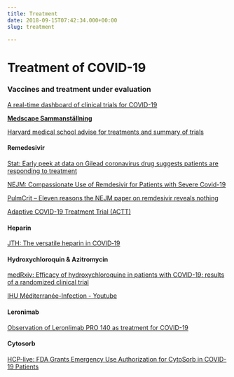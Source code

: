 ```yaml
---
title: Treatment
date: 2018-09-15T07:42:34.000+00:00
slug: treatment

---
```

# Treatment of COVID-19

### Vaccines and treatment under evaluation

[A real-time dashboard of clinical trials for COVID-19](https://www.thelancet.com/journals/landig/article/PIIS2589-7500(20)30086-8/fulltext "A real-time dashboard of clinical trials for COVID-19")

[**Medscape Sammanställning**](https://www.medscape.com/viewarticle/927453?nlid=134727_3901&src=wnl_newsalrt_200328_MSCPEDIT&uac=296399SN&impID=2327297&faf=1#vp_2)

[Harvard medical school advise for treatments and summary of trials](https://www.health.harvard.edu/diseases-and-conditions/treatments-for-covid-19 "Harvard medical school advise for treatments and summary of trials")

#### Remedesivir

[Stat: Early peek at data on Gilead coronavirus drug suggests patients are responding to treatment](https://www.statnews.com/2020/04/16/early-peek-at-data-on-gilead-coronavirus-drug-suggests-patients-are-responding-to-treatment/ "Stat: Early peek at data on Gilead coronavirus drug suggests patients are responding to treatment")

[NEJM: Compassionate Use of Remdesivir for Patients with Severe Covid-19](https://www.nejm.org/doi/full/10.1056/NEJMoa2007016 "NEJM: Compassionate Use of Remdesivir for Patients with Severe Covid-19")

[PulmCrit – Eleven reasons the NEJM paper on remdesivir reveals nothing ](https://emcrit.org/pulmcrit/pulmcrit-eleven-reasons-the-nejm-paper-on-remdesivir-reveals-nothing/ "PulmCrit – Eleven reasons the NEJM paper on remdesivir reveals nothing")

[Adaptive COVID-19 Treatment Trial (ACTT)](https://clinicaltrials.gov/ct2/show/NCT04280705 "Adaptive COVID-19 Treatment Trial (ACTT)")

#### Heparin

[JTH: The versatile heparin in COVID‐19](https://onlinelibrary.wiley.com/doi/full/10.1111/jth.14821)

#### Hydroxychloroquin & Azitromycin

[medRxiv: Efficacy of hydroxychloroquine in patients with COVID-19: results of a randomized clinical trial](https://www.medrxiv.org/content/10.1101/2020.03.22.20040758v2)

[IHU Méditerranée-Infection - Youtube](https://www.youtube.com/watch?feature=youtu.be&v=ydcrROJFEU0&app=desktop)

#### Leronimab

[Observation of Leronlimab PRO 140 as treatment for COVID-19](https://www.drugs.com/medical-answers/leronlimab-pro-140-treat-covid-19-coronavirus-3535182/)

#### Cytosorb

[HCP-live: FDA Grants Emergency Use Authorization for CytoSorb in COVID-19 Patients](https://www.mdmag.com/medical-news/fda-emergency-use-authorization-cytosorb-in-covid19-patients)